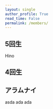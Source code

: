 ```yaml
---
layout: single
author_profile: True
read_time: False
permalink: /members/
---
```


## 5回生

Hino

## 4回生

## アラムナイ
asda
ada
ada


